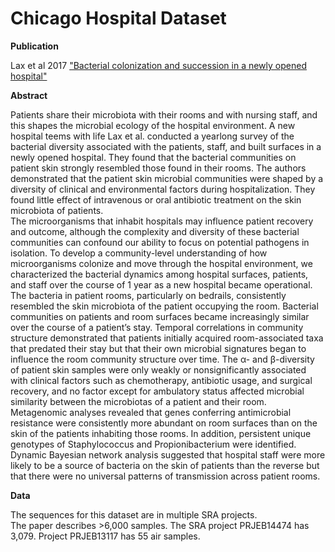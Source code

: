 # Chicago Hospital Dataset

**Publication**

Lax et al 2017 
["Bacterial colonization and succession in a newly opened hospital"](https://www.science.org/doi/10.1126/scitranslmed.aah6500)

**Abstract**

Patients share their microbiota with their rooms and with nursing staff, and this shapes the microbial ecology of the hospital environment.  A new hospital teems with life
Lax et al. conducted a yearlong survey of the bacterial diversity associated with the patients, staff, and built surfaces in a newly opened hospital. 
They found that the bacterial communities on patient skin strongly resembled those found in their rooms. The authors demonstrated that the patient skin 
microbial communities were shaped by a diversity of clinical and environmental factors during hospitalization. They found little effect of intravenous or 
oral antibiotic treatment on the skin microbiota of patients.  
The microorganisms that inhabit hospitals may influence patient recovery and outcome, although the complexity and diversity of these bacterial communities 
can confound our ability to focus on potential pathogens in isolation. To develop a community-level understanding of how microorganisms colonize and move through 
the hospital environment, we characterized the bacterial dynamics among hospital surfaces, patients, and staff over the course of 1 year as a new hospital became operational. 
The bacteria in patient rooms, particularly on bedrails, consistently resembled the skin microbiota of the patient occupying the room. 
Bacterial communities on patients and room surfaces became increasingly similar over the course of a patient’s stay. 
Temporal correlations in community structure demonstrated that patients initially acquired room-associated taxa that predated their stay but that their own microbial 
signatures began to influence the room community structure over time. The α- and β-diversity of patient skin samples were only weakly or nonsignificantly associated with 
clinical factors such as chemotherapy, antibiotic usage, and surgical recovery, and no factor except for ambulatory status affected microbial similarity between the 
microbiotas of a patient and their room. Metagenomic analyses revealed that genes conferring antimicrobial resistance were consistently more abundant on room surfaces 
than on the skin of the patients inhabiting those rooms. In addition, persistent unique genotypes of Staphylococcus and Propionibacterium were identified. 
Dynamic Bayesian network analysis suggested that hospital staff were more likely to be a source of bacteria on the skin of patients than the reverse but that there 
were no universal patterns of transmission across patient rooms.


**Data**

The sequences for this dataset are in multiple SRA projects.  
The paper describes >6,000 samples.  The SRA project PRJEB14474 has 3,079. 
Project PRJEB13117 has 55 air samples.
